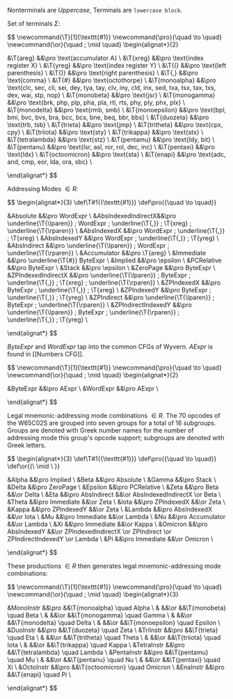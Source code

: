 Nonterminals are $Uppercase$, Terminals are $\texttt{lowercase block}$.

Set of terminals $\Sigma$:

$$
\newcommand{\T}[1]{\texttt{#1}}
\newcommand{\pro}{\quad \to \quad}
\newcommand{\or}{\quad \; \mid \quad}
\begin{alignat*}{2}

&\T{areg}           &&\pro \text{accumulator A} \\
&\T{xreg}           &&\pro \text{index register X} \\
&\T{yreg}           &&\pro \text{index register Y} \\
&\T{(}              &&\pro \text{left parenthesis} \\
&\T{)}              &&\pro \text{right parenthesis} \\
&\T{,}              &&\pro \text{comma} \\
&\T{\#}             &&\pro \text{octothorpe} \\
&\T{monoalpha}      &&\pro \text{clc, sec, cli, sei, dey, tya, tay, clv, iny, cld, inx, sed, txa, tsx, tax, txs, dex, wai, stp, nop} \\
&\T{monobeta}       &&\pro \text{jsr} \\
&\T{monogamma}      &&\pro \text{brk, php, plp, pha, pla, rti, rts, phy, ply, phx, plx} \\
&\T{monodelta}      &&\pro \text{rmb, smb} \\
&\T{monoepsilon}    &&\pro \text{bpl, bmi, bvc, bvs, bra, bcc, bcs, bne, beq, bbr, bbs} \\
&\T{duozeta}        &&\pro \text{trb, tsb} \\
&\T{trieta}         &&\pro \text{jmp} \\
&\T{tritheta}       &&\pro \text{cpx, cpy} \\
&\T{triiota}        &&\pro \text{sty} \\
&\T{trikappa}       &&\pro \text{stx} \\
&\T{tetralambda}    &&\pro \text{stz} \\
&\T{pentamu}        &&\pro \text{ldy,  bit} \\
&\T{pentanu}        &&\pro \text{lsr, asl, ror, rol, dec, inc} \\
&\T{pentaxi}        &&\pro \text{ldx} \\
&\T{octoomicron}    &&\pro \text{sta} \\
&\T{enapi}          &&\pro \text{adc, and, cmp, eor, lda, ora, sbc} \\

\end{alignat*}
$$

Addressing Modes $\in R$:

$$
\begin{alignat*}{3}
\def\T#1{{\texttt{#1}}}
\def\pro{{\quad \to \quad}}

&Absolute           &&\pro WordExpr  \\
&AbsIndexedIndirectX&&\pro \underline{\T{\lparen}} \; WordExpr \; \underline{\T{,}} \; \T{xreg} \; \underline{\T{\rparen}}  \\
&AbsIndexedX        &&\pro WordExpr \; \underline{\T{,}} \; \T{xreg}  \\
&AbsIndexedY        &&\pro WordExpr \; \underline{\T{,}} \; \T{yreg}  \\
&AbsIndirect        &&\pro \underline{\T{\lparen}} \; WordExpr \; \underline{\T{\rparen}}  \\
&Accumulator        &&\pro \T{areg}  \\
&Immediate          &&\pro \underline{\T{\#}} ByteExpr  \\
&Implied            &&\pro \epsilon  \\
&PCRelative         &&\pro ByteExpr  \\
&Stack              &&\pro \epsilon  \\
&ZeroPage           &&\pro ByteExpr  \\
&ZPIndexedIndirectX &&\pro \underline{\T{\lparen}} \; ByteExpr \; \underline{\T{,}} \; \T{xreg} \; \underline{\T{\rparen}}  \\
&ZPIndexedX         &&\pro ByteExpr \; \underline{\T{,}} \; \T{xreg}  \\
&ZPIndexedY         &&\pro ByteExpr \; \underline{\T{,}} \; \T{yreg}  \\
&ZPIndirect         &&\pro \underline{\T{\lparen}} \; ByteExpr \; \underline{\T{\rparen}}  \\
&ZPIndirectIndexedY &&\pro \underline{\T{\lparen}} \; ByteExpr \; \underline{\T{\rparen}} \; \underline{\T{,}} \; \T{yreg}  \\

\end{alignat*}
$$

$ByteExpr$ and $WordExpr$ tap into the common CFGs of Wyvern. $AExpr$ is found in [[Numbers CFG]].

$$
\newcommand{\T}[1]{\texttt{#1}}
\newcommand{\pro}{\quad \to \quad}
\newcommand{\or}{\quad \; \mid \quad}
\begin{alignat*}{2}

&ByteExpr           &&\pro AExpr  \\
&WordExpr           &&\pro AExpr  \\

\end{alignat*}
$$

Legal mnemonic-addressing mode combinations $\in R$. The 70 opcodes of the W65C02S are grouped into seven groups for a total of 16 subgroups. Groups are denoted with Greek number names for the number of addressing mode this group's opcode support; subgroups are denoted with Greek letters.

$$
\begin{alignat*}{3}
\def\T#1{{\texttt{#1}}}
\def\pro{{\quad \to \quad}}
\def\or{{\ \mid \ }}

&Alpha              &&\pro Implied  \\
&Beta               &&\pro Absolute  \\
&Gamma              &&\pro Stack  \\
&Delta              &&\pro ZeroPage  \\
&Epsilon            &&\pro PCRelative  \\
&Zeta               &&\pro Beta &&\or Delta  \\
&Eta                &&\pro AbsIndirect &&\or AbsIndexedIndirectX \or Beta  \\
&Theta              &&\pro Immediate &&\or Zeta  \\
&Iota               &&\pro ZPIndexedX &&\or Zeta  \\
&Kappa              &&\pro ZPIndexedY &&\or Zeta  \\
&Lambda             &&\pro AbsIndexedX &&\or Iota  \\
&Mu                 &&\pro Immediate &&\or Lambda  \\
&Nu                 &&\pro Accumulator &&\or Lambda  \\
&Xi                 &&\pro Immediate &&\or Kappa  \\
&Omicron            &&\pro AbsIndexedY &&\or ZPIndexedIndirectX \or ZPIndirect \or ZPIndirectIndexedY \or Lambda  \\
&Pi                 &&\pro Immediate &&\or Omicron  \\

\end{alignat*}
$$

These productions $\in R$ then generates legal mnemonic-addressing mode combinations:

$$
\newcommand{\T}[1]{\texttt{#1}}
\newcommand{\pro}{\quad \to \quad}
\newcommand{\or}{\quad \; \mid \quad}
\begin{alignat*}{3}

&MonoInstr          &&\pro &&\T{monoalpha} \quad Alpha  \\
&                   &&\or  &&\T{monobeta} \quad Beta  \\
&                   &&\or  &&\T{monogamma} \quad Gamma  \\
&                   &&\or  &&\T{monodelta} \quad Delta  \\
&                   &&\or  &&\T{monoepsilon} \quad Epsilon  \\
&DuoInstr           &&\pro &&\T{duozeta} \quad Zeta  \\
&TriInstr           &&\pro &&\T{trieta} \quad Eta  \\
&                   &&\or  &&\T{tritheta} \quad Theta  \\
&                   &&\or  &&\T{triiota} \quad Iota  \\
&                   &&\or  &&\T{trikappa} \quad Kappa  \\
&TetraInstr         &&\pro &&\T{tetralambda} \quad Lambda  \\
&PentaInstr         &&\pro &&\T{pentamu} \quad Mu  \\
&                   &&\or  &&\T{pentanu} \quad Nu  \\
&                   &&\or  &&\T{pentaxi} \quad Xi  \\
&OctoInstr          &&\pro &&\T{octoomicron} \quad Omicron  \\
&EnaInstr           &&\pro &&\T{enapi} \quad Pi  \\

\end{alignat*}
$$

